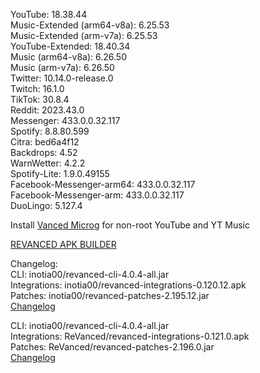 YouTube: 18.38.44  
Music-Extended (arm64-v8a): 6.25.53  
Music-Extended (arm-v7a): 6.25.53  
YouTube-Extended: 18.40.34  
Music (arm64-v8a): 6.26.50  
Music (arm-v7a): 6.26.50  
Twitter: 10.14.0-release.0  
Twitch: 16.1.0  
TikTok: 30.8.4  
Reddit: 2023.43.0  
Messenger: 433.0.0.32.117  
Spotify: 8.8.80.599  
Citra: bed6a4f12  
Backdrops: 4.52  
WarnWetter: 4.2.2  
Spotify-Lite: 1.9.0.49155  
Facebook-Messenger-arm64: 433.0.0.32.117  
Facebook-Messenger-arm: 433.0.0.32.117  
DuoLingo: 5.127.4  

Install [Vanced Microg](https://github.com/TeamVanced/VancedMicroG/releases) for non-root YouTube and YT Music  

[REVANCED APK BUILDER](https://github.com/alsyundawy/revanced-apk-builder/)  

Changelog:  
CLI: inotia00/revanced-cli-4.0.4-all.jar  
Integrations: inotia00/revanced-integrations-0.120.12.apk  
Patches: inotia00/revanced-patches-2.195.12.jar  
[Changelog](https://github.com/inotia00/revanced-patches/releases/tag/v2.195.12)

CLI: inotia00/revanced-cli-4.0.4-all.jar  
Integrations: ReVanced/revanced-integrations-0.121.0.apk  
Patches: ReVanced/revanced-patches-2.196.0.jar  
[Changelog](https://github.com/ReVanced/revanced-patches/releases/tag/v2.196.0)  
